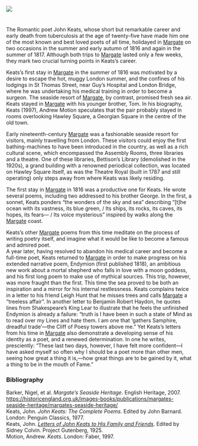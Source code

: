 <a href="https://www.kent-maps.online"><img src="https://kent-map.github.io/mdpress/juncture/ve-button.png"></a>

<param ve-config title="John Keats (1795-1821)" author="Dr Sophie Baldock" layout="vtl" banner="https://raw.githubusercontent.com/kent-map/images/main/banners/19c.jpg">

#

The Romantic poet John Keats, whose short but remarkable career and early death from tuberculosis at the age of twenty-five have made him one of the most known and best loved poets of all time, holidayed in [Margate](/dickens/19c-margate) on two occasions in the summer and early autumn of 1816 and again in the summer of 1817. Although both trips to [Margate](/dickens/19c-margate) lasted only a few weeks, they mark two crucial turning points in Keats’s career.
<param ve-image url="https://upload.wikimedia.org/wikipedia/commons/c/cd/John_Keats%2C_portrait_by_Joseph_Severn.jpg" label="Joseph Severn" attribution="Public domain, via Wikimedia Commons">

Keats’s first stay in [Margate](dickens/19c-margate) in the summer of 1816 was motivated by a desire to escape the hot, muggy London summer, and the confines of his lodgings in St Thomas Street, near Guy’s Hospital and London Bridge, where he was undertaking his medical training in order to become a surgeon. The seaside resort of [Margate]( /dickens/19c-margate), by contrast, promised fresh sea air. Keats stayed in [Margate]( /dickens/19c-margate) with his younger brother, Tom. In his biography, Keats (1997), Andrew Motion speculates that the pair probably stayed in rooms overlooking Hawley Square, a Georgian Square in the centre of the old town. 
<param ve-image url="https://upload.wikimedia.org/wikipedia/commons/0/07/John_Keats_at_Guy%27s_Hospital%2C_London_%2812375849294%29.jpg" label="John Keats at Guy's Hospital by Stuart Williamson (2007)" attribution="under_volcano from Canada, via Wikimedia Commons" license="CC BY-SA 2.0">

Early nineteenth-century [Margate]( /dickens/19c-margate) was a fashionable seaside resort for visitors, mainly travelling from London. These visitors could enjoy the first bathing-machines to have been introduced in the country, as well as a rich cultural scene, which encompassed the Assembly Rooms, three libraries and a theatre. One of these libraries, Bettison’s Library (demolished in the 1920s), a grand building with a renowned periodical collection, was located on Hawley Square itself, as was the Theatre Royal (built in 1787 and still operating) only steps away from where Keats was likely residing.
<param ve-image url="https://raw.githubusercontent.com/kent-map/images/main/19c/Bettisons_library.jpg" label="Bettison's Library, Hawley Square, Margate, 1820">

The first stay in [Margate](dickens/19c-margate) in 1816 was a productive one for Keats. He wrote several poems, including two addressed to his brother George. In the first, a sonnet, Keats ponders “the wonders of the sky and sea” describing “[t]he ocean with its vastness, its blue green, / Its ships, its rocks, its caves, its hopes, its fears— / Its voice mysterious” inspired by walks along the [Margate](dickens/19c-margate) coast. 
<param ve-image url="https://upload.wikimedia.org/wikipedia/commons/c/cb/Joseph_Mallord_William_Turner_%281775-1851%29_-_Margate_-_T03876_-_Tate.jpg" label="Margate, 1808, J. M. W. Turner" attribution="Public domain, via Wikimedia Commons">

Keats’s other [Margate](dickens/19c-margate) poems from this time meditate on the process of writing poetry itself, and imagine what it would be like to become a famous and admired poet.   
A year later, having resolved to abandon his medical career and become a full-time poet, Keats returned to [Margate](/dickens/19c-margate) in order to make progress on his extended narrative poem, Endymion (first published 1818), an ambitious new work about a mortal shepherd who falls in love with a moon goddess, and his first long poem to make use of mythical sources. This trip, however, was more fraught than the first. This time the sea proved to be both an inspiration and a mirror for his internal restlessness. Keats complains twice in a letter to his friend Leigh Hunt that he misses trees and calls [Margate](/dickens/19c-margate) a “treeless affair”. In another letter to Benjamin Robert Haydon, he quotes lines from Shakespeare’s King Lear to illustrate that he feels the unfinished Endymion is already a failure: “truth is I have been in such a state of Mind as to read over my Lines and hate them. I am one that ‘gathers Samphire, dreadful trade’—the Cliff of Poesy towers above me.” Yet Keats’s letters from his time in [Margate](/dickens/19c-margate) also demonstrate a developing sense of his identity as a poet, and a renewed determination. In one he writes, presciently: “These last two days, however, I have felt more confident—I have asked myself so often why I should be a poet more than other men, seeing how great a thing it is,—how great things are to be gained by it, what a thing to be in the mouth of Fame.”
<param ve-image url="https://upload.wikimedia.org/wikipedia/commons/7/7d/Joseph_Mallord_William_Turner_-_Margate_-_Google_Art_Project.jpg" label="Margate, J. M. W. Turner c.1822" attribution="Public domain, via Wikimedia Commons">


### Bibliography

Barker, Nigel, et al. _Margate’s Seaside Heritage_. English Heritage, 2007. https://historicengland.org.uk/images-books/publications/margates-seaside-heritage/margates-seaside-heritage/   
Keats, John. _John Keats: The Complete Poems_. Edited by John Barnard. London: Penguin Classics, 1977.   
Keats, John. [_Letters of John Keats to His Family and Friends_](http://www.gutenberg.org/ebooks/35698). Edited by Sidney Colvin. Project Gutenberg, 1925.   
Motion, Andrew. _Keats_. London: Faber, 1997.
<param ve image url="https://upload.wikimedia.org/wikipedia/commons/6/61/Keats19.jpg" label="Portrait of John Keats, August 1819"  attribution="Charles Brown (1787-1842), Public domain, via Wikimedia Commons">
